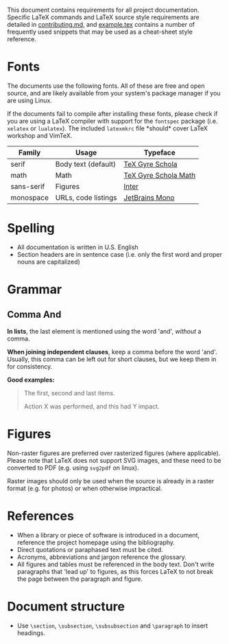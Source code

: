 This document contains requirements for all project documentation. Specific
LaTeX commands and LaTeX source style requirements are detailed in
[contributing.md](./contributing.md), and [example.tex](./example.tex) contains
a number of frequently used snippets that may be used as a cheat-sheet style
reference.

# Fonts

The documents use the following fonts. All of these are free and open source,
and are likely available from your system's package manager if you are using
Linux.

If the documents fail to compile after installing these fonts, please check if
you are using a LaTeX compiler with support for the `fontspec` package (i.e.
`xelatex` or `lualatex`). The included `latexmkrc` file \*should\* cover LaTeX
workshop and VimTeX.

|Family|Usage|Typeface|
|-|-|-|
|serif|Body text (default)|[TeX Gyre Schola][texgyreschola]|
|math|Math|[TeX Gyre Schola Math][texgyreschola-math]|
|sans-serif|Figures|[Inter][inter]|
|monospace|URLs, code listings|[JetBrains Mono][jetbrains-mono]|

[inter]: https://rsms.me/inter
[texgyreschola]: https://www.gust.org.pl/projects/e-foundry/tex-gyre/schola/index_html
[texgyreschola-math]: https://www.gust.org.pl/projects/e-foundry/tg-math/download/index_html#Schola_Math
[jetbrains-mono]: https://www.jetbrains.com/lp/mono

# Spelling

- All documentation is written in U.S. English
- Section headers are in sentence case (i.e. only the first word and proper
  nouns are capitalized)

# Grammar

## Comma And

**In lists**, the last element is mentioned using the word 'and', *without* a
comma.

**When joining independent clauses**, keep a comma before the word 'and'.
Usually, this comma can be left out for short clauses, but we keep them in for
consistency.

**Good examples:**

> The first, second and last items.
>
> Action X was performed, and this had Y impact.

# Figures

Non-raster figures are preferred over rasterized figures (where applicable).
Please note that LaTeX does not support SVG images, and these need to be
converted to PDF (e.g. using `svg2pdf` on linux).

Raster images should only be used when the source is already in a raster format
(e.g. for photos) or when otherwise impractical.

# References

- When a library or piece of software is introduced in a document, reference
  the project homepage using the bibliography.
- Direct quotations or paraphased text must be cited.
- Acronyms, abbreviations and jargon reference the glossary.
- All figures and tables must be referenced in the body text. Don't write
  paragraphs that 'lead up' to figures, as this forces LaTeX to not break the
  page between the paragraph and figure.

# Document structure

- Use `\section`, `\subsection`, `\subsubsection` and `\paragraph` to insert
  headings.

